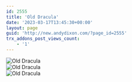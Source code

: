 ```yaml
---
id: 2555
title: 'Old Dracula'
date: '2023-03-17T13:45:30+00:00'
layout: page
guid: 'http://new.andydixon.com/?page_id=2555'
trx_addons_post_views_count:
    - '1'
---
```


![Old Dracula](https://i0.wp.com/assets.g8x2.ldn.idrivee2-23.com/posters/Old%20Dracula%2002.jpg?w=1200&ssl=1 "Old Dracula")  
![Old Dracula](https://i0.wp.com/assets.g8x2.ldn.idrivee2-23.com/posters/Old%20Dracula%2003.jpg?w=1200&ssl=1 "Old Dracula")  
![Old Dracula](https://i0.wp.com/assets.g8x2.ldn.idrivee2-23.com/posters/Old%20Dracula%2004.jpg?w=1200&ssl=1 "Old Dracula")